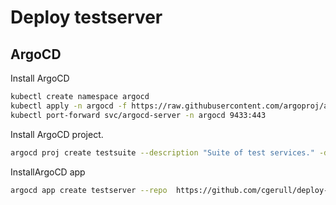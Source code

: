 # Deploy testserver

## ArgoCD
Install ArgoCD
```bash
kubectl create namespace argocd 
kubectl apply -n argocd -f https://raw.githubusercontent.com/argoproj/argo-cd/stable/manifests/install.yaml
kubectl port-forward svc/argocd-server -n argocd 9433:443
```

Install ArgoCD project.
```bash
argocd proj create testsuite --description "Suite of test services." -d https://kubernetes.default.svc,testserver
```

InstallArgoCD app
```bash
argocd app create testserver --repo  https://github.com/cgerull/deploy-test-server--path kubernetes --dest-server https://kubernetes.default.svc --dest-namespace testserver`--project testsuite
```
